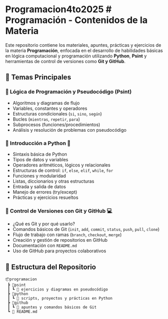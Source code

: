 # Programacion4to2025 # Programación - Contenidos de la Materia

Este repositorio contiene los materiales, apuntes, prácticas y ejercicios de la materia **Programación**, enfocada en el desarrollo de habilidades básicas en lógica computacional y programación utilizando **Python**, **Psint** y herramientas de control de versiones como **Git y GitHub**.

## 🧠 Temas Principales

### 🔹 Lógica de Programación y Pseudocódigo (Psint)
- Algoritmos y diagramas de flujo
- Variables, constantes y operadores
- Estructuras condicionales (`si`, `sino`, `según`)
- Bucles (`mientras`, `repetir`, `para`)
- Subprocesos (funciones/procedimientos)
- Análisis y resolución de problemas con pseudocódigo

### 🔹 Introducción a Python 🐍
- Sintaxis básica de Python
- Tipos de datos y variables
- Operadores aritméticos, lógicos y relacionales
- Estructuras de control: `if`, `else`, `elif`, `while`, `for`
- Funciones y modularidad
- Listas, diccionarios y otras estructuras
- Entrada y salida de datos
- Manejo de errores (try/except)
- Prácticas y ejercicios resueltos

### 🔹 Control de Versiones con Git y GitHub 💻
- ¿Qué es Git y por qué usarlo?
- Comandos básicos de Git (`init`, `add`, `commit`, `status`, `push`, `pull`, `clone`)
- Flujo de trabajo con ramas (`branch`, `checkout`, `merge`)
- Creación y gestión de repositorios en GitHub
- Documentación con `README.md`
- Uso de GitHub para proyectos colaborativos

## 📁 Estructura del Repositorio

```plaintext
📦programacion
 ┣ 📂psint
 ┃ ┗ 🧾 ejercicios y diagramas en pseudocódigo
 ┣ 📂python
 ┃ ┗ 🐍 scripts, proyectos y prácticas en Python
 ┣ 📂github
 ┃ ┗ 📘 apuntes y comandos básicos de Git
 ┗ 📄 README.md
